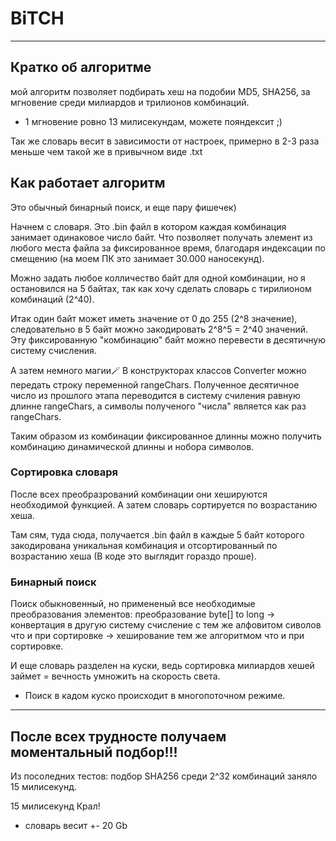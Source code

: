# BiTCH

----

## Кратко об алгоритме

мой алгоритм позволяет подбирать хеш на подобии MD5, SHA256, за мгновение среди милиардов и трилионов комбинаций.

* 1 мгновение ровно 13 милисекундам, можете пояндексит ;)

Так же словарь весит в зависимости от настроек, примерно в 2-3 раза меньше чем такой же в привычном виде .txt



## Как работает алгоритм

Это обычный бинарный поиск, и еще пару фишечек)

Начнем с словаря. Это .bin файл в котором каждая комбинация занимает одинаковое число байт. Что позволяет получать элемент из любого места файла за фиксированное время, благодаря индексации по смещению (на моем ПК это занимает 30.000 наносекунд).

Можно задать любое колличество байт для одной комбинации, но я остановился на 5 байтах, так как хочу сделать словарь с тирилионом комбинаций (2^40).

Итак один байт может иметь значение от 0 до 255 (2^8 значение), следовательно в 5 байт можно закодировать 2^8^5 = 2^40 значений. Эту фиксированную "комбинацию" байт можно перевести в десятичную систему счисления. 

А затем немного магии🪄 
В конструкторах классов Converter можно передать строку переменной rangeChars. Полученное десятичное число из прошлого этапа переводится в систему счиления равную длинне rangeChars, а символы полученого "числа" является как раз rangeChars.

Таким образом из комбинации фиксированное длинны можно получить комбинацию динамической длинны и нобора символов.

### Сортировка словаря

После всех преобразрований комбинации они хешируются необходимой функцией. А затем словарь сортируется по возрастанию хеша.

Там сям, туда сюда, получается .bin файл в каждые 5 байт которого закодирована уникальная комбинация и отсортированный по возрастанию хеша (В коде это выглядит гораздо проше).

### Бинарный поиск

Поиск обыкновенный, но примененый все необходимые преобразования элементов: преобразование byte[] to long -> конвертация в другую систему счисление с тем же алфовитом сиволов что и при сортировке -> хеширование тем же алгоритмом что и при сортировке.

И еще словарь разделен на куски, ведь сортировка милиардов хешей займет = вечность умножить на скорость света.

* Поиск в кадом куско происходит в многопоточном режиме.


----


## После всех трудносте получаем моментальный подбор!!!

Из посоледних тестов: подбор SHA256 среди 2^32 комбинаций заняло 15 милисекунд.

15 милисекунд Крал!

* словарь весит +- 20 Gb
